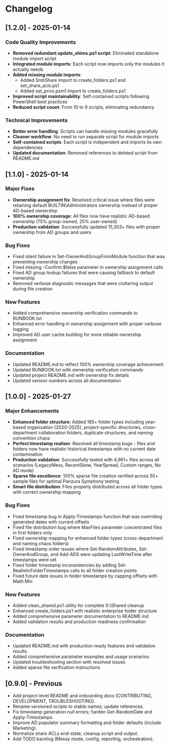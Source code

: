 # Changelog

## [1.2.0] - 2025-01-14

### Code Quality Improvements

- **Removed redundant update_shims.ps1 script**: Eliminated standalone module import script
- **Integrated module imports**: Each script now imports only the modules it actually needs
- **Added missing module imports**: 
  - Added SmbShare import to create_folders.ps1 and set_share_acls.ps1
  - Added set_privs.psm1 import to create_folders.ps1
- **Improved script maintainability**: Self-contained scripts following PowerShell best practices
- **Reduced script count**: From 10 to 9 scripts, eliminating redundancy

### Technical Improvements

- **Better error handling**: Scripts can handle missing modules gracefully
- **Cleaner workflow**: No need to run separate script for module imports
- **Self-contained scripts**: Each script is independent and imports its own dependencies
- **Updated documentation**: Removed references to deleted script from README.md

## [1.1.0] - 2025-01-14

### Major Fixes

- **Ownership assignment fix**: Resolved critical issue where files were retaining default BUILTIN\Administrators ownership instead of proper AD-based ownership
- **100% ownership coverage**: All files now have realistic AD-based ownership (75% group-owned, 25% user-owned)
- **Production validation**: Successfully updated 15,303+ files with proper ownership from AD groups and users

### Bug Fixes

- Fixed silent failure in Set-OwnerAndGroupFromModule function that was preventing ownership changes
- Fixed missing -Confirm:$false parameter in ownership assignment calls
- Fixed AD group lookup failures that were causing fallback to default ownership
- Removed verbose diagnostic messages that were cluttering output during file creation

### New Features

- Added comprehensive ownership verification commands to RUNBOOK.txt
- Enhanced error handling in ownership assignment with proper verbose logging
- Improved AD user cache building for more reliable ownership assignment

### Documentation

- Updated README.md to reflect 100% ownership coverage achievement
- Updated RUNBOOK.txt with ownership verification commands
- Updated project README.md with ownership fix details
- Updated version numbers across all documentation

## [1.0.0] - 2025-01-27

### Major Enhancements

- **Enhanced folder structure**: Added 185+ folder types including year-based organization (2020-2025), project-specific directories, cross-department collaboration folders, duplicate structures, and naming convention chaos
- **Perfect timestamp realism**: Resolved all timestamp bugs - files and folders now have realistic historical timestamps with no current date contamination
- **Production validation**: Successfully tested with 4,961+ files across all scenarios (LegacyMess, RecentSkew, YearSpread, Custom ranges, No AD mode)
- **Sparse file excellence**: 100% sparse file creation verified across 50+ sample files for optimal Panzura Symphony testing
- **Smart file distribution**: Files properly distributed across all folder types with correct ownership mapping

### Bug Fixes

- Fixed timestamp bug in Apply-Timestamps function that was overriding generated dates with current offsets
- Fixed file distribution bug where MaxFiles parameter concentrated files in first folders only
- Fixed ownership mapping for enhanced folder types (cross-department and naming chaos folders)
- Fixed timestamp order issues where Set-RandomAttributes, Set-OwnerAndGroup, and Add-ADS were updating LastWriteTime after timestamps were set
- Fixed folder timestamp inconsistencies by adding Set-RealisticFolderTimestamps calls to all folder creation points
- Fixed future date issues in folder timestamps by capping offsets with Math.Min

### New Features

- Added clean_shared.ps1 utility for complete S:\Shared cleanup
- Enhanced create_folders.ps1 with realistic enterprise folder structure
- Added comprehensive parameter documentation to README.md
- Added validation results and production readiness confirmation

### Documentation

- Updated README.md with production-ready features and validation results
- Added comprehensive parameter examples and usage scenarios
- Updated troubleshooting section with resolved issues
- Added sparse file verification instructions

## [0.9.0] - Previous

- Add project-level README and onboarding docs (CONTRIBUTING, DEVELOPMENT, TROUBLESHOOTING).
- Rename versioned scripts to stable names; update references.
- Fix timestamp generation null errors; harden Get-RandomDate and Apply-Timestamps.
- Improve AD populator summary formatting and folder defaults (include Marketing).
- Normalize share ACLs end-state; cleanup script and output.
- Add TODO backlog (Messy mode, config, reporting, orchestration).
